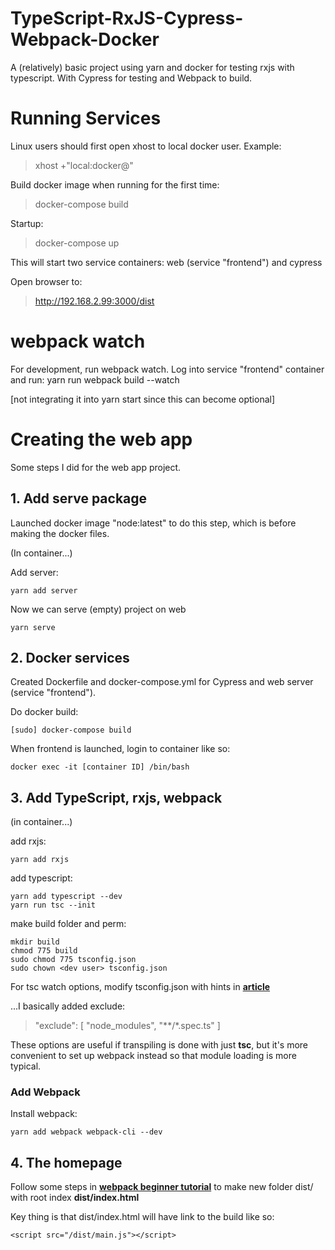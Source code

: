 # TypeScript-RxJS-Cypress-Webpack-Docker

A (relatively) basic project using yarn and docker for testing rxjs with typescript. With Cypress for testing and Webpack to build.

# Running Services

Linux users should first open xhost to local docker user. Example:
>xhost +"local:docker@"

Build docker image when running for the first time:
>docker-compose build

Startup:
>docker-compose up

This will start two service containers: web (service "frontend") and cypress

Open browser to:
>http://192.168.2.99:3000/dist


# webpack watch

For development, run webpack watch. Log into service "frontend" container and run:
     yarn run webpack build --watch


[not integrating it into yarn start since this can become optional]


# Creating the web app
Some steps I did for the web app project. 

## 1. Add serve package
Launched docker image "node:latest" to do this step, which is before making the docker files.

(In container...)

Add server:

	yarn add server

Now we can serve (empty) project on web

	yarn serve

## 2. Docker services
Created Dockerfile and docker-compose.yml for Cypress and web server (service "frontend").

Do docker build:

	[sudo] docker-compose build

When frontend is launched, login to container like so:

	docker exec -it [container ID] /bin/bash  
  
## 3. Add TypeScript, rxjs, webpack

(in container...)

add rxjs:

	yarn add rxjs
	
add typescript:

	yarn add typescript --dev
	yarn run tsc --init

make build folder and perm:

	mkdir build
	chmod 775 build
	sudo chmod 775 tsconfig.json
	sudo chown <dev user> tsconfig.json

For tsc watch options, modify tsconfig.json with hints in **[article](https://www.typescriptlang.org/docs/handbook/configuring-watch.html)**
  

...I basically added exclude:

>"exclude": [
>  "node_modules",
>  "**/*.spec.ts"
>]

These options are useful if transpiling is done with just **tsc**, but it's more convenient to set up webpack instead so that module loading is more typical.
  
### Add Webpack

Install webpack:

	yarn add webpack webpack-cli --dev

## 4. The homepage
Follow some steps in **[webpack beginner tutorial](https://webpack.js.org/guides/getting-started/)** to make new folder dist/ with root index **dist/index.html**

Key thing is that dist/index.html will have link to the build like so:

	<script src="/dist/main.js"></script>
